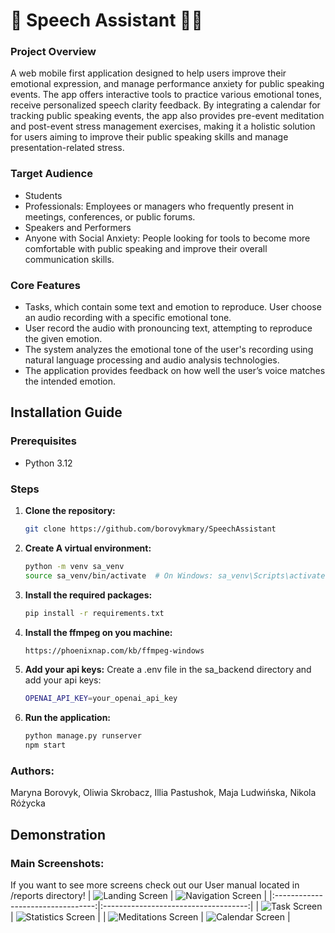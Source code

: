 # 🧘 Speech Assistant 🧘‍♀️
### Project Overview
A web mobile first application designed to help users improve their
emotional expression, and manage performance anxiety for public speaking events. The
app offers interactive tools to practice various emotional tones, receive personalized
speech clarity feedback. By integrating a
calendar for tracking public speaking events, the app also provides pre-event meditation
and post-event stress management exercises, making it a holistic solution for users aiming
to improve their public speaking skills and manage presentation-related stress.
### Target Audience
* Students
* Professionals: Employees or managers who frequently present in meetings,
conferences, or public forums.
* Speakers and Performers
* Anyone with Social Anxiety: People looking for tools to become more comfortable
with public speaking and improve their overall communication skills.
### Core Features
* Tasks, which contain some text and emotion to reproduce.
User choose an audio recording with a specific emotional tone.
* User record the audio with pronouncing text, attempting to reproduce the given emotion.
* The system analyzes the emotional tone of the user's recording using natural language
processing and audio analysis technologies.
* The application provides feedback on how well the user’s voice matches the intended
emotion.

## Installation Guide

### Prerequisites

- Python 3.12

### Steps

1. **Clone the repository:**
   ```sh
   git clone https://github.com/borovykmary/SpeechAssistant
   ```

2. **Create A virtual environment:**
    ```sh
    python -m venv sa_venv
    source sa_venv/bin/activate  # On Windows: sa_venv\Scripts\activate
    ```

3. **Install the required packages:**
    ```sh
    pip install -r requirements.txt
    ```

4. **Install the ffmpeg on you machine:**
    ```sh
    https://phoenixnap.com/kb/ffmpeg-windows
    ```

4. **Add your api keys:**
    Create a .env file in the sa_backend directory and add your api keys:
    ```sh
    OPENAI_API_KEY=your_openai_api_key
    ```

5. **Run the application:**
    ```sh
    python manage.py runserver
    npm start
    ```
### Authors:
Maryna Borovyk, Oliwia Skrobacz, Illia Pastushok, Maja Ludwińska, Nikola Różycka
## Demonstration
### Main Screenshots:
If you want to see more screens check out our User manual located in /reports directory!
| ![Landing Screen](landing.png) | ![Navigation Screen](navigation.png) |
|:---------------------------------:|:------------------------------------:|
| ![Task Screen](tasks.png) | ![Statistics Screen](statistics.png) |
| ![Meditations Screen](meditations.png) | ![Calendar Screen](calendar.png) |

